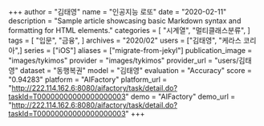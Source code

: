 +++
author = "김태영"
name = "인공지능 로또"
date = "2020-02-11"
description = "Sample article showcasing basic Markdown syntax and formatting for HTML elements."
categories = [
    "시계열",
    "멀티클래스분류",
]
tags = [
    "입문",
    "금융",
]
archives = "2020/02"
users = ["김태영", "케라스 코리아",]
series = ["iOS"]
aliases = ["migrate-from-jekyl"]
publication_image = "images/tykimos"
provider = "images/tykimos"
provider_url = "users/김태영"
dataset = "동행복권"
model = "김태영"
evaluation = "Accuracy"
score = "0.94283"
platform = "AIFactory"
platform_url = "http://222.114.162.6:8080/aifactory/task/detail.do?taskId=T00000000000000000003"
demo = "AIFactory"
demo_url = "http://222.114.162.6:8080/aifactory/task/detail.do?taskId=T00000000000000000003"
+++